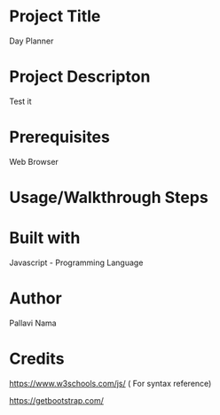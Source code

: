 # Project Title
Day Planner

# Project Descripton
Test it

# Prerequisites
Web Browser

# Usage/Walkthrough Steps

# Built with
Javascript - Programming Language

# Author    
Pallavi Nama

# Credits
https://www.w3schools.com/js/ ( For syntax reference)

https://getbootstrap.com/
